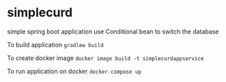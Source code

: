 # simplecurd

simple spring boot application use Conditional bean to switch the database

To build application ```gradlew build ``` 

To create docker image ```docker image build -t simplecurdappservice```

To run application on docker ```docker-compose up```
